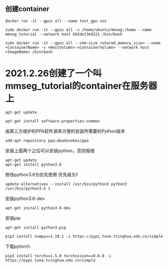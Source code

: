 ## 创建container

~~~
docker run -it --gpus all --name test_gpu xxx
~~~

~~~
sudo docker run -it --gpus all -v /home/ubuntu/mmseg:/home --name mmseg_tutorial --network host 6b5de13ed221 /bin/bash
~~~

~~~
sudo docker run -it --gpus all --shm-size <shared_memory_size> --name <ContainerName> -v <HostVolumn>:<ContainerVolumn> --network host <ImageName> /bin/bash
~~~

# 2021.2.26创建了一个叫 mmseg_tutorial的container在服务器上

~~~
apt-get update
~~~



~~~
apt-get install software-properties-common
~~~

由第三方维护的PPA软件源来方便的安装所需要的Python版本

~~~
add-apt-repository ppa:deadsnakes/ppa
~~~

安装上面两个之后可以安装python，否则报错

~~~
apt-get update
apt-get install python3.6
~~~



修改python3.6为优先使用 优先级为1

~~~
update-alternatives --install /usr/bin/python3 python3 /usr/bin/python3.6 1
~~~



安装python3.6-dev

~~~
apt-get install python3.6-dev
~~~

安装pip

~~~
apt-get install python3-pip
~~~



~~~
pip3 install numpy==1.10.1 -i https://pypi.tuna.tsinghua.edu.cn/simple
~~~

下载pytorch

~~~
pip3 install torch==1.5.0 torchvision==0.6.0 -i https://pypi.tuna.tsinghua.edu.cn/simple
~~~

